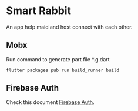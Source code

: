 # Smart Rabbit

An app help maid and host connect with each other.

## Mobx

Run command to generate part file *.g.dart
```
flutter packages pub run build_runner build
```


## Firebase Auth

Check this document [Firebase Auth](https://pub.dev/packages/firebase_auth).